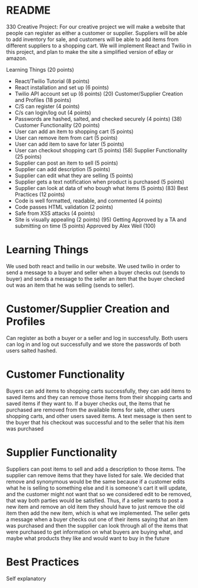 # README #

330 Creative Project:
For our creative project we will make a website that people can register as either a customer or supplier. Suppliers will be able to add inventory for sale, and customers will be able to add items from different suppliers to a shopping cart. We will implement React and Twilio in this project, and plan to make the site a simplified version of eBay or amazon.


Learning Things (20 points)
- React/Twilio Tutorial (8 points)
- React installation and set up (6 points)
- Twilio API account set up (6 points)
(20)
Customer/Supplier Creation and Profiles (18 points)
- C/S can register (4 points)
- C/s can login/log out (4 points)
- Passwords are hashed, salted, and checked securely (4 points)
(38)
Customer Functionality (20 points)
- User can add an item to shopping cart (5 points)
- User can remove item from cart (5 points)
- User can add item to save for later (5 points)
- User can checkout shopping cart (5 points)
(58)
Supplier Functionality (25 points)
- Supplier can post an item to sell (5 points)
- Supplier can add description (5 points)
- Supplier can edit what they are selling (5 points)
- Supplier gets a text notification when product is purchased (5 points)
- Supplier can look at data of who bough what items (5 points)
(83)
Best Practices (12 points)
- Code is well formatted, readable, and commented (4 points)
- Code passes HTML validation (2 points)
- Safe from XSS attacks (4 points)
- Site is visually appealing (2 points)
(95)
Getting Approved by a TA and submitting on time (5 points)
Approved by Alex Weil
(100)


# Learning Things #
We used both react and twilio in our website. We used twilio in order to send a message to
a buyer and seller when a buyer checks out (sends to buyer) and sends a message to the seller
an item that the buyer checked out was an item that he was selling (sends to seller).

# Customer/Supplier Creation and Profiles #
Can register as both a buyer or a seller and log in successfully. Both users can log in and
log out successfully and we store the passwords of both users salted hashed.

# Customer Functionality #
Buyers can add items to shopping carts successfully, they can add items to saved items
and they can remove those items from their shopping carts and saved items if they want
to. If a buyer checks out, the items that he purchased are removed from the available items
for sale, other users shopping carts, and other users saved items. A text message is then
sent to the buyer that his checkout was successful and to the seller that his item was purchased

# Supplier Functionality #
Suppliers can post items to sell and add a description to those items. The supplier can remove
items that they have listed for sale. We decided that remove and synonymous would be the same
because if a customer edits what he is selling to something else and it is someone's cart it will update,
and the customer might not want that so we considered edit to be removed, that way both parties
would be satisfied. Thus, if a seller wants to post a new item and remove an old item they should have
to just remove the old item then add the new item, which is what we implemented. The seller gets a
message when a buyer checks out one of their items saying that an item was purchased and then the
supplier can look through all of the items that were purchased to get information on what buyers are
buying what, and maybe what products they like and would want to buy in the future

# Best Practices #
Self explanatory
